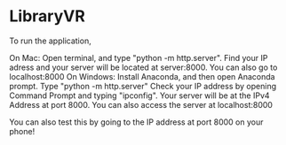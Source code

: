 # LibraryVR

To run the application, 

On Mac: 
  Open terminal, and type "python -m http.server". 
  Find your IP adress and your server will be located at server:8000. You can also go to localhost:8000
On Windows: 
  Install Anaconda, and then open Anaconda prompt. 
  Type "python -m http.server" 
  Check your IP address by opening Command Prompt and typing "ipconfig". 
  Your server will be at the IPv4 Address at port 8000. You can also access the server at localhost:8000
 
 
You can also test this by going to the IP address at port 8000 on your phone! 
